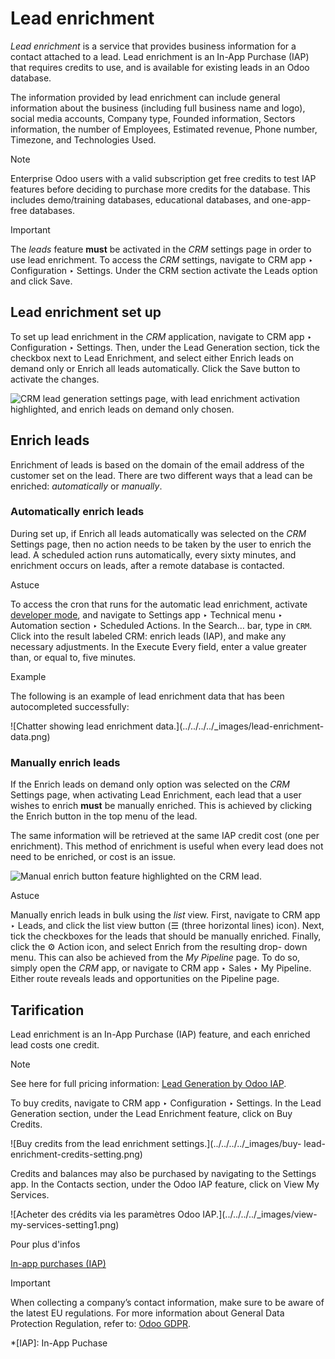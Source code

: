 # Lead enrichment

_Lead enrichment_ is a service that provides business information for a
contact attached to a lead. Lead enrichment is an In-App Purchase (IAP) that
requires credits to use, and is available for existing leads in an Odoo
database.

The information provided by lead enrichment can include general information
about the business (including full business name and logo), social media
accounts, Company type, Founded information, Sectors information, the number
of Employees, Estimated revenue, Phone number, Timezone, and Technologies
Used.

Note

Enterprise Odoo users with a valid subscription get free credits to test IAP
features before deciding to purchase more credits for the database. This
includes demo/training databases, educational databases, and one-app-free
databases.

Important

The _leads_ feature **must** be activated in the _CRM_ settings page in order
to use lead enrichment. To access the _CRM_ settings, navigate to CRM app ‣
Configuration ‣ Settings. Under the CRM section activate the Leads option and
click Save.

## Lead enrichment set up

To set up lead enrichment in the _CRM_ application, navigate to CRM app ‣
Configuration ‣ Settings. Then, under the Lead Generation section, tick the
checkbox next to Lead Enrichment, and select either Enrich leads on demand
only or Enrich all leads automatically. Click the Save button to activate the
changes.

![CRM lead generation settings page, with lead enrichment activation
highlighted, and enrich leads on demand only
chosen.](../../../../_images/lead-enrichment-activate.png)

## Enrich leads

Enrichment of leads is based on the domain of the email address of the
customer set on the lead. There are two different ways that a lead can be
enriched: _automatically_ or _manually_.

### Automatically enrich leads

During set up, if Enrich all leads automatically was selected on the _CRM_
Settings page, then no action needs to be taken by the user to enrich the
lead. A scheduled action runs automatically, every sixty minutes, and
enrichment occurs on leads, after a remote database is contacted.

Astuce

To access the cron that runs for the automatic lead enrichment, activate
[developer mode](../../../general/developer_mode.html#developer-mode), and
navigate to Settings app ‣ Technical menu ‣ Automation section ‣ Scheduled
Actions. In the Search… bar, type in `CRM`. Click into the result labeled CRM:
enrich leads (IAP), and make any necessary adjustments. In the Execute Every
field, enter a value greater than, or equal to, five minutes.

Example

The following is an example of lead enrichment data that has been
autocompleted successfully:

![Chatter showing lead enrichment data.](../../../../_images/lead-enrichment-
data.png)

### Manually enrich leads

If the Enrich leads on demand only option was selected on the _CRM_ Settings
page, when activating Lead Enrichment, each lead that a user wishes to enrich
**must** be manually enriched. This is achieved by clicking the Enrich button
in the top menu of the lead.

The same information will be retrieved at the same IAP credit cost (one per
enrichment). This method of enrichment is useful when every lead does not need
to be enriched, or cost is an issue.

![Manual enrich button feature highlighted on the CRM
lead.](../../../../_images/manual-enrichment.png)

Astuce

Manually enrich leads in bulk using the _list_ view. First, navigate to CRM
app ‣ Leads, and click the list view button (☰ (three horizontal lines) icon).
Next, tick the checkboxes for the leads that should be manually enriched.
Finally, click the ⚙️ Action icon, and select Enrich from the resulting drop-
down menu. This can also be achieved from the _My Pipeline_ page. To do so,
simply open the _CRM_ app, or navigate to CRM app ‣ Sales ‣ My Pipeline.
Either route reveals leads and opportunities on the Pipeline page.

## Tarification

Lead enrichment is an In-App Purchase (IAP) feature, and each enriched lead
costs one credit.

Note

See here for full pricing information: [Lead Generation by Odoo
IAP](https://iap.odoo.com/iap/in-app-services/273).

To buy credits, navigate to CRM app ‣ Configuration ‣ Settings. In the Lead
Generation section, under the Lead Enrichment feature, click on Buy Credits.

![Buy credits from the lead enrichment settings.](../../../../_images/buy-
lead-enrichment-credits-setting.png)

Credits and balances may also be purchased by navigating to the Settings app.
In the Contacts section, under the Odoo IAP feature, click on View My
Services.

![Acheter des crédits via les paramètres Odoo IAP.](../../../../_images/view-
my-services-setting1.png)

Pour plus d'infos

[In-app purchases (IAP)](../../../essentials/in_app_purchase.html)

Important

When collecting a company’s contact information, make sure to be aware of the
latest EU regulations. For more information about General Data Protection
Regulation, refer to: [Odoo GDPR](http://odoo.com/gdpr).

  *[IAP]: In-App Puchase


